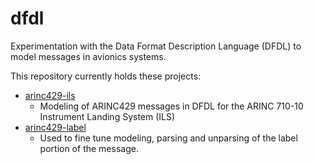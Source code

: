 # dfdl
Experimentation with the Data Format Description Language (DFDL) to model messages in avionics systems.

This repository currently holds these projects:

  * [arinc429-ils](https://github.com/rchampag/dfdl/tree/master/arinc429-ils)
    * Modeling of ARINC429 messages in DFDL for the ARINC 710-10 Instrument Landing System (ILS)
  * [arinc429-label](https://github.com/rchampag/dfdl/tree/master/arinc429-label)
    * Used to fine tune modeling, parsing and unparsing of the label portion of the message.

